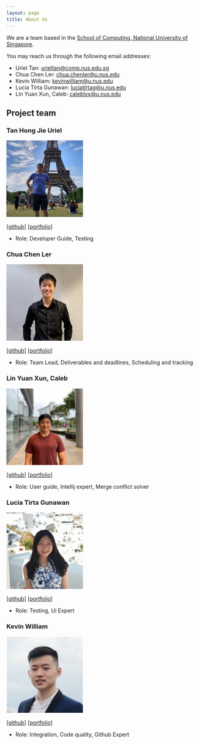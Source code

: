 ```yaml
---
layout: page
title: About Us
---
```


We are a team based in the [School of Computing, National University of Singapore](http://www.comp.nus.edu.sg).

You may reach us through the following email addresses:

* Uriel Tan: urieltan@comp.nus.edu.sg
* Chua Chen Ler: chua.chenler@u.nus.edu
* Kevin William: kevinwilliam@u.nus.edu
* Lucia Tirta Gunawan: luciatirtag@u.nus.edu
* Lin Yuan Xun, Caleb: caleblyx@u.nus.edu

## Project team

### Tan Hong Jie Uriel

<img src="images/urieltan.png" width="200px">

[[github](https://github.com/urieltan)]
[[portfolio](team/urieltan.md)]

* Role: Developer Guide, Testing

### Chua Chen Ler

<img src="images/lerxcl.png" width="200px">

[[github](http://github.com/lerxcl)]
[[portfolio](team/lerxcl.md)]

* Role: Team Lead, Deliverables and deadlines, Scheduling and tracking


### Lin Yuan Xun, Caleb

<img src="images/caleblyx.png" width="200px">

[[github](http://github.com/caleblyx)]
[[portfolio](team/caleblyx.md)]

* Role: User guide, Intellij expert, Merge conflict solver

### Lucia Tirta Gunawan

<img src="images/luciatirta.png" width="200px">

[[github](http://github.com/luciatirta)]
[[portfolio](team/luciatirta.md)]

* Role: Testing, Ui Expert

### Kevin William

<img src="images/kevnw.png" width="200px">

[[github](http://github.com/kevnw)]
[[portfolio](team/kevnw.md)]

* Role: Integration, Code quality, Github Expert
